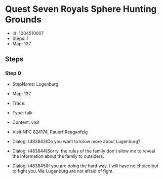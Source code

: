 # Quest Seven Royals Sphere Hunting Grounds

- Id: 1004510007
- Steps: 1
- Map: 137

## Steps

### Step 0
- StepName:  Lugenburg
- Map:  137
- Trace:  
- Type:  talk
- Content:  visit
- Visit NPC 824174, Pauerf Reaganfelg

- Dialog: (483843)Do you want to know more about Lugenburg?
- Dialog: (483844)Sorry, the rules of the family don't allow me to reveal the information about the family to outsiders.
- Dialog: (483845)If you are doing the hard way, I will have no choice but to fight you. We Lugenburg are not afraid of fight.


